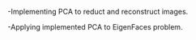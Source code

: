 -Implementing PCA to reduct and reconstruct images.

-Applying implemented PCA to EigenFaces problem.
